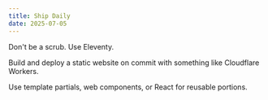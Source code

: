 ```yaml
---
title: Ship Daily
date: 2025-07-05
---
```


Don't be a scrub. Use Eleventy.

Build and deploy a static website on commit with something like Cloudflare Workers.

Use template partials, web components, or React for reusable portions.
